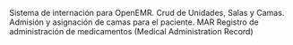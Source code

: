 Sistema de internación para OpenEMR.
Crud de Unidades, Salas y Camas.
Admisión y asignación de camas para el paciente.
MAR Registro de administración de medicamentos (Medical Administration Record)
